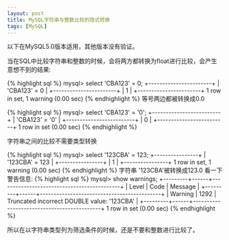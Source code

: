 ```yaml
---
layout: post
title: MySQL字符串与整数比较的隐式转换
tags: [MySQL]
---
```

以下在MySQL5.0版本适用，其他版本没有验证。

当在SQL中比较字符串和整数的时候，会将两方都转换为float进行比较，会产生意想不到的结果:

{% highlight sql %}
mysql> select 'CBA123' = 0;
+-----------------------+
| 'CBA123' = 0 |
+-----------------------+
| 1 | 
+-----------------------+
1 row in set, 1 warning (0.00 sec)
{% endhighlight %}
等号两边都被转换成0.0

{% highlight sql %}
mysql> select 'CBA123' = '0';
+-------------------------+
| 'CBA123' = '0' |
+-------------------------+
| 0 | 
+-------------------------+
1 row in set (0.00 sec)
{% endhighlight %}

字符串之间的比较不需要类型转换

{% highlight sql %}
mysql> select '123CBA' = 123;
+----------------+
| '123CBA' = 123 |
+----------------+
|              1 | 
+----------------+
1 row in set, 1 warning (0.00 sec)
{% endhighlight %}
字符串 '123CBA'被转换成123.0
看一下警告信息:
{% highlight sql %}
mysql> show warnings;
+---------+------+--------------------------------------------+
| Level   | Code | Message                                    |
+---------+------+--------------------------------------------+
| Warning | 1292 | Truncated incorrect DOUBLE value: '123CBA' | 
+---------+------+--------------------------------------------+
1 row in set (0.00 sec)
{% endhighlight %}

所以在以字符串类型列为筛选条件的时候，还是不要和整数进行比较了。
